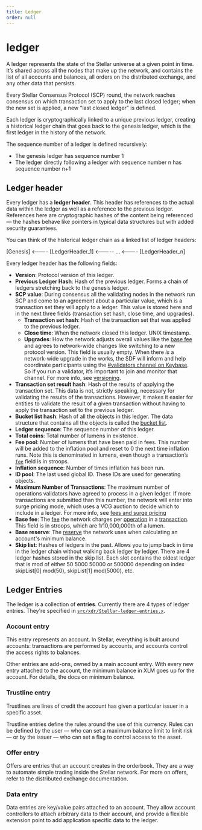 ```yaml
---
title: Ledger
order: null
---
```


# ledger

A ledger represents the state of the Stellar universe at a given point in time. It’s shared across all the nodes that make up the network, and contains the list of all accounts and balances, all orders on the distributed exchange, and any other data that persists.

Every Stellar Consensus Protocol \(SCP\) round, the network reaches consensus on which transaction set to apply to the last closed ledger; when the new set is applied, a new "last closed ledger" is defined.

Each ledger is cryptographically linked to a unique previous ledger, creating a historical ledger chain that goes back to the genesis ledger, which is the first ledger in the history of the network.

The sequence number of a ledger is defined recursively:

* The genesis ledger has sequence number 1
* The ledger directly following a ledger with sequence number n has sequence number n+1

## Ledger header

Every ledger has a **ledger header**. This header has references to the actual data within the ledger as well as a reference to the previous ledger. References here are cryptographic hashes of the content being referenced — the hashes behave like pointers in typical data structures but with added security guarantees.

You can think of the historical ledger chain as a linked list of ledger headers:

\[Genesis\] &lt;---- \[LedgerHeader\_1\] &lt;----- ... &lt;---- \[LedgerHeader\_n\]

Every ledger header has the following fields:

* **Version**: Protocol version of this ledger.
* **Previous Ledger Hash**: Hash of the previous ledger. Forms a chain of ledgers stretching back to the genesis ledger.
* **SCP value**: During consensus all the validating nodes in the network run SCP and come to an agreement about a particular value, which is a transaction set they will apply to a ledger. This value is stored here and in the next three fields \(transaction set hash, close time, and upgrades\).
  * **Transaction set hash**: Hash of the transaction set that was applied to the previous ledger.
  * **Close time**: When the network closed this ledger. UNIX timestamp.
  * **Upgrades**: How the network adjusts overall values like the [base fee](fees.md) and agrees to network-wide changes like switching to a new protocol version. This field is usually empty. When there _is_ a network-wide upgrade in the works, the SDF will inform and help coordinate participants using the [\#validators channel on Keybase](https://keybase.io/team/stellar.public). So if you run a validator, it’s important to join and monitor that channel. For more info, see [versioning](versioning.md).
* **Transaction set result hash**: Hash of the results of applying the transaction set. This data is not, strictly speaking, necessary for validating the results of the transactions. However, it makes it easier for entities to validate the result of a given transaction without having to apply the transaction set to the previous ledger.
* **Bucket list hash**: Hash of all the objects in this ledger. The data structure that contains all the objects is called the [bucket list](https://github.com/stellar/stellar-core/tree/master/src/bucket).
* **Ledger sequence**: The sequence number of this ledger.
* **Total coins**: Total number of lumens in existence.
* **Fee pool**: Number of lumens that have been paid in fees. This number will be added to the inflation pool and reset to 0 the next time inflation runs. Note this is denominated in lumens, even though a transaction’s [`fee`](transactions.md#fee) field is in stroops.
* **Inflation sequence**: Number of times inflation has been run.
* **ID pool**: The last used global ID. These IDs are used for generating objects.
* **Maximum Number of Transactions**: The maximum number of operations validators have agreed to process in a given ledger. If more transactions are submitted than this number, the network will enter into surge pricing mode, which uses a VCG auction to decide which to include in a ledger. For more info, see [fees and surge pricing](fees.md)
* **Base fee**: The [fee](fees.md) the network charges per [operation](operations.md) in a [transaction](transactions.md). This field is in stroops, which are 1/10,000,000th of a lumen.
* **Base reserve**: The [reserve](minimum-balance.md) the network uses when calculating an account's minimum balance.
* **Skip list**: Hashes of ledgers in the past. Allows you to jump back in time in the ledger chain without walking back ledger by ledger. There are 4 ledger hashes stored in the skip list. Each slot contains the oldest ledger that is mod of either 50 5000 50000 or 500000 depending on index skipList\[0\] mod\(50\), skipList\[1\] mod\(5000\), etc.

## Ledger Entries

The ledger is a collection of **entries**. Currently there are 4 types of ledger entries. They're specified in [`src/xdr/Stellar-ledger-entries.x`](https://github.com/stellar/stellar-core/blob/master/src/xdr/Stellar-ledger-entries.x).

### Account entry

This entry represents an account. In Stellar, everything is built around accounts: transactions are performed by accounts, and accounts control the access rights to balances.

Other entries are add-ons, owned by a main account entry. With every new entry attached to the account, the minimum balance in XLM goes up for the account. For details, the docs on minimum balance.

### Trustline entry

Trustlines are lines of credit the account has given a particular issuer in a specific asset.

Trustline entries define the rules around the use of this currency. Rules can be defined by the user — who can set a maximum balance limit to limit risk — or by the issuer — who can set a flag to control access to the asset.

### Offer entry

Offers are entries that an account creates in the orderbook. They are a way to automate simple trading inside the Stellar network. For more on offers, refer to the distributed exchange documentation.

### Data entry

Data entries are key/value pairs attached to an account. They allow account controllers to attach arbitrary data to their account, and provide a flexible extension point to add application specific data to the ledger.

